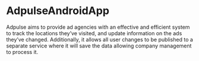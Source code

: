 # AdpulseAndroidApp
Adpulse aims to provide ad agencies with an effective and efficient system to track the locations they’ve visited, and update information on the ads they’ve changed. Additionally, it allows all user changes to be published to a separate service where it will save the data allowing company management to process it. 
